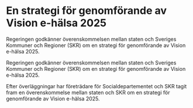 # En strategi för genomförande av Vision e-hälsa 2025

Regeringen godkänner överenskommelsen mellan staten och Sveriges Kommuner och Regioner (SKR) om en strategi för genomförande av Vision e-hälsa 2025.

Regeringen godkänner överenskommelsen mellan staten och Sveriges Kommuner och Regioner (SKR) om en strategi för genomförande av Vision e-hälsa 2025.

Efter överläggningar har företrädare för Socialdepartementet och SKR tagit fram en överenskommelse mellan staten och SKR om en strategi för genomförande av Vision e-hälsa 2025.
